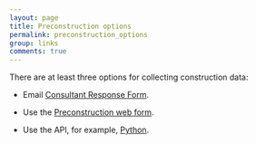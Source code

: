 ```yaml
---
layout: page
title: Preconstruction options
permalink: preconstruction_options
group: links
comments: true
---
```


There are at least three options for collecting construction data:

* Email <a href="{{ site.baseurl }}/assets/downloads/WP3_Benchmark_Consultant_Response_Form.xlsx"> Consultant Response Form</a>.

* Use the <a href="{{ site.baseurl }}/precon">Preconstruction web form</a>.

* Use the API, for example, <a href="{{ site.baseurl }}/api_example">Python</a>.

